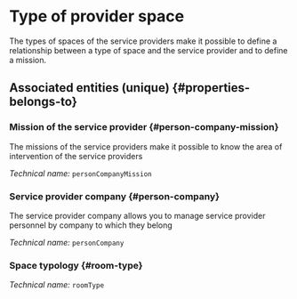 # Type of provider space
<!--- THIS FILE IS GENERATED PLEASE DO NOT EDIT IT DIRECTLY --->

The types of spaces of the service providers make it possible to define a relationship between a type of space and the service provider and to define a mission.

<OH code="personCompanyToRoomType"/>







## Associated entities (unique) {#properties-belongs-to}

### Mission of the service provider {#person-company-mission}

The missions of the service providers make it possible to know the area of ​​intervention of the service providers

*Technical name:* ```personCompanyMission```
<PH code="personCompanyToRoomType:personCompanyMission"/>

### Service provider company {#person-company}

The service provider company allows you to manage service provider personnel by company to which they belong

*Technical name:* ```personCompany```
<PH code="personCompanyToRoomType:personCompany"/>

### Space typology {#room-type}



*Technical name:* ```roomType```
<PH code="personCompanyToRoomType:roomType"/>





